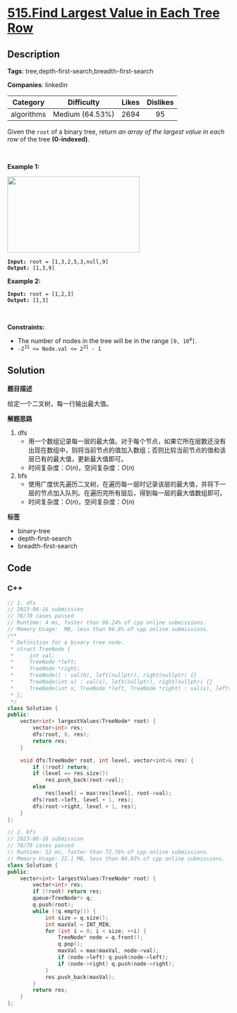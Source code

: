 # [515.Find Largest Value in Each Tree Row](https://leetcode.com/problems/find-largest-value-in-each-tree-row/description/)

## Description

**Tags**: tree,depth-first-search,breadth-first-search

**Companies**: linkedin

|  Category  |   Difficulty    | Likes | Dislikes |
| :--------: | :-------------: | :---: | :------: |
| algorithms | Medium (64.53%) | 2694  |    95    |

<p>Given the <code>root</code> of a binary tree, return <em>an array of the largest value in each row</em> of the tree <strong>(0-indexed)</strong>.</p>
<p>&nbsp;</p>
<p><strong class="example">Example 1:</strong></p>
<img alt="" src="https://assets.leetcode.com/uploads/2020/08/21/largest_e1.jpg" style="width: 300px; height: 172px;" />
<pre><code><strong>Input:</strong> root = [1,3,2,5,3,null,9]
<strong>Output:</strong> [1,3,9]</code></pre>
<p><strong class="example">Example 2:</strong></p>
<pre><code><strong>Input:</strong> root = [1,2,3]
<strong>Output:</strong> [1,3]</code></pre>
<p>&nbsp;</p>
<p><strong>Constraints:</strong></p>
<ul>
  <li>The number of nodes in the tree will be in the range <code>[0, 10<sup>4</sup>]</code>.</li>
  <li><code>-2<sup>31</sup> &lt;= Node.val &lt;= 2<sup>31</sup> - 1</code></li>
</ul>

## Solution

**题目描述**

给定一个二叉树，每一行输出最大值。

**解题思路**

1. dfs
   - 用一个数组记录每一层的最大值。对于每个节点，如果它所在层数还没有出现在数组中，则将当前节点的值加入数组；否则比较当前节点的值和该层已有的最大值，更新最大值即可。
   - 时间复杂度：$O(n)$，空间复杂度：$O(n)$
2. bfs
   - 使用广度优先遍历二叉树，在遍历每一层时记录该层的最大值，并将下一层的节点加入队列。在遍历完所有层后，得到每一层的最大值数组即可。
   - 时间复杂度：$O(n)$，空间复杂度：$O(n)$

**标签**

- binary-tree
- depth-first-search
- breadth-first-search

<!-- code start -->
## Code

### C++

```cpp
// 1. dfs
// 2023-06-16 submission
// 78/78 cases passed
// Runtime: 4 ms, faster than 98.24% of cpp online submissions.
// Memory Usage:  MB, less than 96.8% of cpp online submissions.
/**
 * Definition for a binary tree node.
 * struct TreeNode {
 *     int val;
 *     TreeNode *left;
 *     TreeNode *right;
 *     TreeNode() : val(0), left(nullptr), right(nullptr) {}
 *     TreeNode(int x) : val(x), left(nullptr), right(nullptr) {}
 *     TreeNode(int x, TreeNode *left, TreeNode *right) : val(x), left(left), right(right) {}
 * };
 */
class Solution {
public:
    vector<int> largestValues(TreeNode* root) {
        vector<int> res;
        dfs(root, 0, res);
        return res;
    }

    void dfs(TreeNode* root, int level, vector<int>& res) {
        if (!root) return;
        if (level == res.size())
            res.push_back(root->val);
        else
            res[level] = max(res[level], root->val);
        dfs(root->left, level + 1, res);
        dfs(root->right, level + 1, res);
    }
};
```

```cpp
// 2. bfs
// 2023-06-16 submission
// 78/78 cases passed
// Runtime: 12 ms, faster than 72.76% of cpp online submissions.
// Memory Usage: 22.1 MB, less than 84.93% of cpp online submissions.
class Solution {
public:
    vector<int> largestValues(TreeNode* root) {
        vector<int> res;
        if (!root) return res;
        queue<TreeNode*> q;
        q.push(root);
        while (!q.empty()) {
            int size = q.size();
            int maxVal = INT_MIN;
            for (int i = 0; i < size; ++i) {
                TreeNode* node = q.front();
                q.pop();
                maxVal = max(maxVal, node->val);
                if (node->left) q.push(node->left);
                if (node->right) q.push(node->right);
            }
            res.push_back(maxVal);
        }
        return res;
    }
};
```

<!-- code end -->
